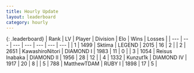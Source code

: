 ```yaml
---
title: Hourly Update
layout: leaderboard
category: hourly
---
```


{: .leaderboard}
| Rank | LV | Player | Division | Elo | Wins | Losses |
| --- | --- | --- | --- | --- | --- | --- |
| <span data-change="0">1</span> | 1499 | <span title="ID: 353063">Sktima</span> | LEGEND | <span data-change="0">2015</span> | <span data-change="0">16</span> | <span data-change="0">2</span> |
| <span data-change="0">2</span> | 2651 | <span title="ID: 164871">KawashiroNitori</span> | DIAMOND I | <span data-change="39">1983</span> | <span data-change="3">11</span> | <span data-change="0">0</span> |
| <span data-change="0">3</span> | 1054 | <span title="ID: 451068">Reisus Inabaka</span> | DIAMOND II | <span data-change="15">1956</span> | <span data-change="3">28</span> | <span data-change="1">12</span> |
| <span data-change="0">4</span> | 1332 | <span title="ID: 392407">Kunzut1k</span> | DIAMOND IV | <span data-change="4">1917</span> | <span data-change="2">20</span> | <span data-change="1">8</span> |
| <span data-change="0">5</span> | 788 | <span title="ID: 366840">MatthewTDAM</span> | RUBY I | <span data-change="25">1898</span> | <span data-change="4">17</span> | <span data-change="1">5</span> |